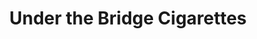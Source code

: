 ---
title: "Under the Bridge Cigarettes"
url: /astoria/under-the-bridge-cigarettes/
shop: tobacco
---